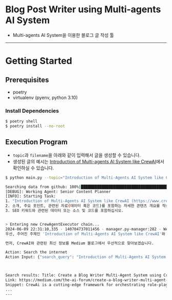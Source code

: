 # Blog Post Writer using Multi-agents AI System

- Multi-agents AI System을 이용한 블로그 글 작성 툴

---

# Getting Started

## Prerequisites

- poetry
- virtualenv (pyenv, python 3.10)

### Install Dependencies

```bash
$ poetry shell
$ poetry install --no-root
```

## Execution Program

- `topic`과 `filename`을 아래와 같이 입력해서 글을 생성할 수 있습니다.
- 생성된 글의 예시는 [Introduction of Multi-agents AI System like CrewAI](./resources/introduction-of-multi-agents-ai-system-like-crewai.md)에서 확인하실 수 있습니다.

```bash
$ python main.py --topic="Introduction of Multi-Agents AI System like CrewAI (https://www.crewai.com/)" --filename=./resources/introduction-of-multi-agents-ai-system-like-crewai.md

Searching data from github: 100%|█████████████████████████████████████████████████████████████████████████████████████████████████████████████████████████████████████████████████| 1/1 [00:00<00:00,  1.53it/s]
[DEBUG]: Working Agent: Senior Content Planner
[INFO]: Starting Task:
1. "Introduction of Multi-Agents AI System like CrewAI (https://www.crewai.com/)"과 관련한 최근 기술 블로그 내용들을 우선시하십시오. **Medium(https://medium.com)블로그에 게시된 내용을 우선해야 함**
2. 소개, 주요 포인트, 관련된 자료(데이터 혹은 코드)를 포함하는 자세한 콘텐츠 개요를 작성해줘.
3. SEO 키워드와 관련된 데이터 또는 소스 및 코드를 포함하십시오.


> Entering new CrewAgentExecutor chain...
2024-06-09 22:31:10,335 - 140704737011456 - manager.py-manager:282 - WARNING: Error in TokenCalcHandler.on_llm_start callback: KeyError('Could not automatically map gpt-4o to a tokeniser. Please use `tiktoken.get_encoding` to explicitly get the tokeniser you expect.')
우선, 주어진 주제인 'Introduction of Multi-Agents AI System like CrewAI'와 관련된 정보를 수집하고, 이를 바탕으로 콘텐츠 계획을 세우기 위해 필요한 도구들을 활용하겠습니다.

먼저, CrewAI와 관련된 최신 정보를 Medium 블로그에서 우선적으로 찾아보겠습니다.

Action: Search the internet
Action Input: {"search_query": "Introduction of Multi-Agents AI System CrewAI site:medium.com"}



Search results: Title: Create a Blog Writer Multi-Agent System using Crewai and ...
Link: https://medium.com/the-ai-forum/create-a-blog-writer-multi-agent-system-using-crewai-and-ollama-f47654a5e1cd
Snippet: CrewAi is a cutting-edge framework for orchestrating role-playing, autonomous AI agents. By fostering collaborative intelligence, CrewAI ...
...
---
```